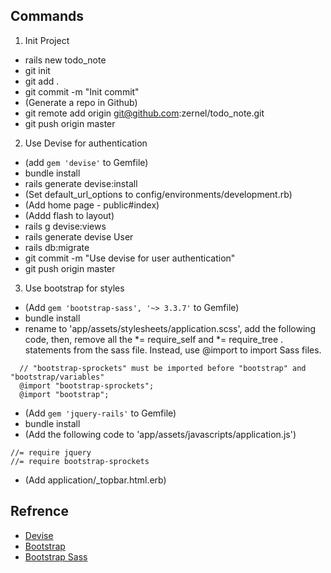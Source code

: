 ## Commands
1. Init Project
* rails new todo_note
* git init
* git add .
* git commit -m "Init commit"
* (Generate a repo in Github)
* git remote add origin git@github.com:zernel/todo_note.git
* git push origin master

2. Use Devise for authentication
* (add `gem 'devise'` to Gemfile)
* bundle install
* rails generate devise:install
* (Set default_url_options to config/environments/development.rb)
* (Add home page - public#index)
* (Addd flash to layout)
* rails g devise:views
* rails generate devise User
* rails db:migrate
* git commit -m "Use devise for user authentication"
* git push origin master

3. Use bootstrap for styles
* (Add `gem 'bootstrap-sass', '~> 3.3.7'` to Gemfile)
* bundle install
* rename to 'app/assets/stylesheets/application.scss', add the following code, then, remove all the *= require_self and *= require_tree . statements from the sass file. Instead, use @import to import Sass files.
```
  // "bootstrap-sprockets" must be imported before "bootstrap" and "bootstrap/variables"
  @import "bootstrap-sprockets";
  @import "bootstrap";
```
* (Add `gem 'jquery-rails'` to Gemfile)
* bundle install
* (Add the following code to 'app/assets/javascripts/application.js')
```
//= require jquery
//= require bootstrap-sprockets
```
* (Add application/_topbar.html.erb)


## Refrence
* [Devise](https://github.com/plataformatec/devise)
* [Bootstrap](https://getbootstrap.com/docs/3.3/)
* [Bootstrap Sass](https://github.com/twbs/bootstrap-sass)

